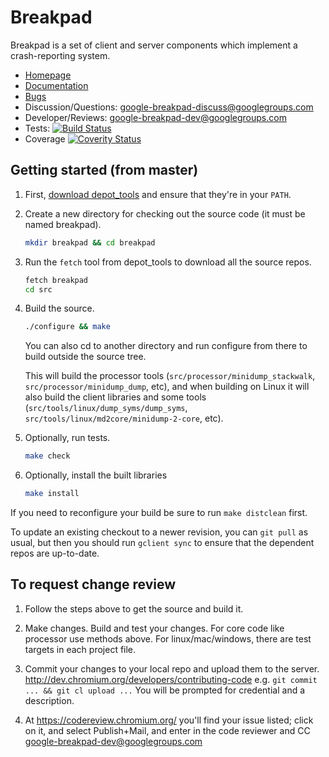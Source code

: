 # Breakpad

Breakpad is a set of client and server components which implement a
crash-reporting system.

* [Homepage](/)
* [Documentation](/docs/)
* [Bugs](https://bugs.chromium.org/p/google-breakpad/)
* Discussion/Questions: [google-breakpad-discuss@googlegroups.com](https://groups.google.com/d/forum/google-breakpad-discuss)
* Developer/Reviews: [google-breakpad-dev@googlegroups.com](https://groups.google.com/d/forum/google-breakpad-dev)
* Tests: [![Build Status](https://travis-ci.org/google/breakpad.svg?branch=master)](https://travis-ci.org/google/breakpad)
* Coverage [![Coverity Status](https://scan.coverity.com/projects/9215/badge.svg)](https://scan.coverity.com/projects/google-breakpad)

## Getting started (from master)

1.  First, [download depot_tools](http://dev.chromium.org/developers/how-tos/install-depot-tools)
    and ensure that they're in your `PATH`.

2.  Create a new directory for checking out the source code (it must be named
    breakpad).

    ```sh
    mkdir breakpad && cd breakpad
    ```

3.  Run the `fetch` tool from depot_tools to download all the source repos.

    ```sh
    fetch breakpad
    cd src
    ```

4.  Build the source.

    ```sh
    ./configure && make
    ```

    You can also cd to another directory and run configure from there to build
    outside the source tree.

    This will build the processor tools (`src/processor/minidump_stackwalk`,
    `src/processor/minidump_dump`, etc), and when building on Linux it will
    also build the client libraries and some tools
    (`src/tools/linux/dump_syms/dump_syms`,
    `src/tools/linux/md2core/minidump-2-core`, etc).

5.  Optionally, run tests.

    ```sh
    make check
    ```

6.  Optionally, install the built libraries

    ```sh
    make install
    ```

If you need to reconfigure your build be sure to run `make distclean` first.

To update an existing checkout to a newer revision, you can
`git pull` as usual, but then you should run `gclient sync` to ensure that the
dependent repos are up-to-date.

## To request change review

1.  Follow the steps above to get the source and build it.

2.  Make changes. Build and test your changes.
    For core code like processor use methods above.
    For linux/mac/windows, there are test targets in each project file.

3.  Commit your changes to your local repo and upload them to the server.
    http://dev.chromium.org/developers/contributing-code
    e.g. `git commit ... && git cl upload ...`
    You will be prompted for credential and a description.

4.  At https://codereview.chromium.org/ you'll find your issue listed; click on
    it, and select Publish+Mail, and enter in the code reviewer and CC
    google-breakpad-dev@googlegroups.com
